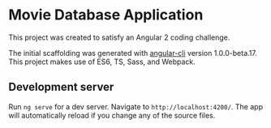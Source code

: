 # Movie Database Application

This project was created to satisfy an Angular 2 coding challenge.

The initial scaffolding was generated with [angular-cli](https://github.com/angular/angular-cli) version 1.0.0-beta.17. This project makes use of ES6, TS, Sass, and Webpack.

## Development server
Run `ng serve` for a dev server. Navigate to `http://localhost:4200/`. The app will automatically reload if you change any of the source files.